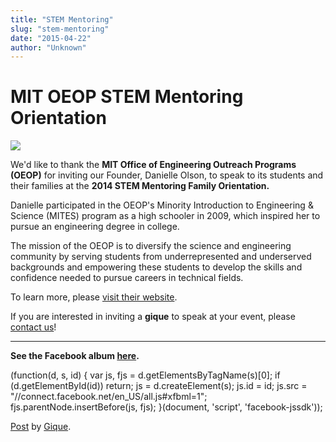 ```yaml
---
title: "STEM Mentoring"
slug: "stem-mentoring"
date: "2015-04-22"
author: "Unknown"
---
```


# MIT OEOP STEM Mentoring Orientation

![](https://images.squarespace-cdn.com/content/v1/525f99bee4b09c141b6f8b0c/1415126750885-SQLT0ESGSTJD28R750RP/image-asset.jpeg?format=original)

We'd like to thank the **MIT Office of Engineering Outreach Programs (OEOP)** for inviting our Founder, Danielle Olson, to speak to its students and their families at the **2014 STEM Mentoring Family Orientation.**

Danielle participated in the OEOP's Minority Introduction to Engineering & Science (MITES) program as a high schooler in 2009, which inspired her to pursue an engineering degree in college.

The mission of the OEOP is to diversify the science and engineering community by serving students from underrepresented and underserved backgrounds and empowering these students to develop the skills and confidence needed to pursue careers in technical fields.

To learn more, please [visit their website](http://web.mit.edu/oeop).

If you are interested in inviting a **gique** to speak at your event, please [contact us](mailto:contact@gique.me)!

* * *

**See the Facebook album [here](https://www.facebook.com/media/set/?set=a.564731963658375.1073741836.389326787865561&type=3&uploaded=36).**

(function(d, s, id) { var js, fjs = d.getElementsByTagName(s)\[0\]; if (d.getElementById(id)) return; js = d.createElement(s); js.id = id; js.src = "//connect.facebook.net/en\_US/all.js#xfbml=1"; fjs.parentNode.insertBefore(js, fjs); }(document, 'script', 'facebook-jssdk'));

[Post](https://www.facebook.com/media/set/?set=a.564731963658375.1073741836.389326787865561&type=1) by [Gique](https://www.facebook.com/giqueme).